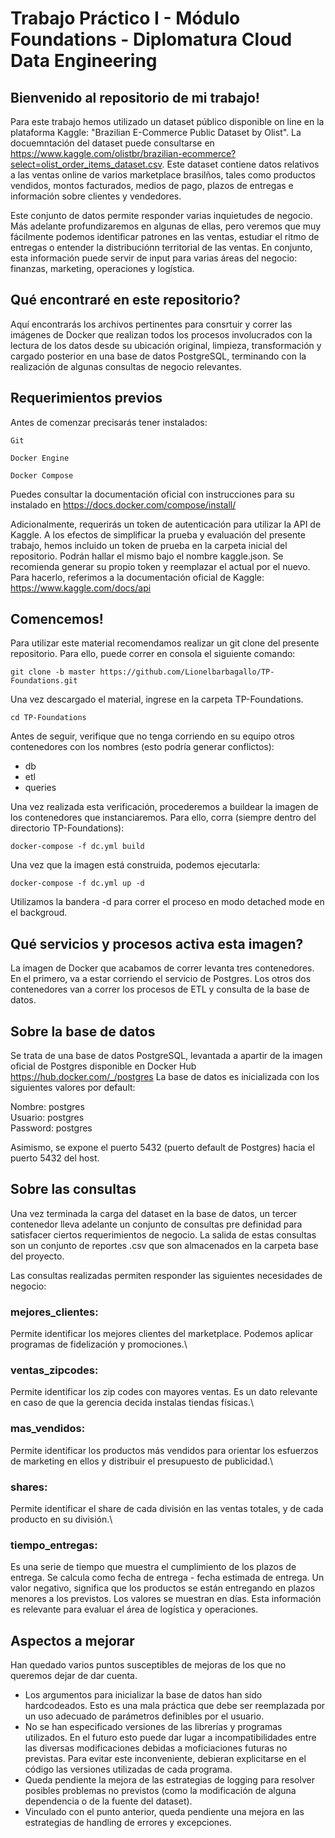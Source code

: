 # Trabajo Práctico I - Módulo Foundations - Diplomatura Cloud Data Engineering

## Bienvenido al repositorio de mi trabajo!

Para este trabajo hemos utilizado un dataset público disponible on line en la plataforma Kaggle: "Brazilian E-Commerce Public Dataset by Olist". La docuemntación del dataset puede 
consultarse en https://www.kaggle.com/olistbr/brazilian-ecommerce?select=olist_order_items_dataset.csv. Este dataset contiene datos relativos a las ventas online de varios marketplace brasilños, tales como productos vendidos, montos facturados, medios de pago, plazos de entregas e información sobre clientes y vendedores.

Este conjunto de datos permite responder varias inquietudes de negocio. Más adelante profundizaremos en algunas de ellas, pero veremos que muy fácilmente podemos identificar 
patrones en las ventas, estudiar el ritmo de entregas o entender la distribuciónn territorial de las ventas. En conjunto, esta información puede servir de input para varias
áreas del negocio: finanzas, marketing, operaciones y logística.

## Qué encontraré en este repositorio?

Aquí encontrarás los archivos pertinentes para consrtuir y correr las imágenes de Docker que realizan todos los procesos involucrados con la lectura de los datos desde su ubicación original,
limpieza, transformación y cargado posterior en una base de datos PostgreSQL, terminando con la realización de algunas consultas de negocio relevantes. 

## Requerimientos previos

Antes de comenzar precisarás tener instalados:

```
Git
```
```
Docker Engine
```
```
Docker Compose 
```
Puedes consultar la documentación oficial con instrucciones para su instalado en https://docs.docker.com/compose/install/

Adicionalmente, requerirás un token de autenticación para utilizar la API de Kaggle. A los efectos de simplificar la prueba y evaluación del presente trabajo, hemos incluido un token de prueba
en la carpeta inicial del repositorio. Podrán hallar el mismo bajo el nombre kaggle.json. Se recomienda generar su propio token y reemplazar el actual por el nuevo. Para hacerlo,
referimos a la documentación oficial de Kaggle: https://www.kaggle.com/docs/api

## Comencemos! 

Para utilizar este material recomendamos realizar un git clone del presente repositorio. Para ello, puede correr en consola el siguiente comando:

```
git clone -b master https://github.com/Lionelbarbagallo/TP-Foundations.git
```
Una vez descargado el material, ingrese en la carpeta TP-Foundations.

```
cd TP-Foundations
```

Antes de seguir, verifique que no tenga corriendo en su equipo otros contenedores con los nombres (esto podría generar conflictos):

* db
* etl
* queries

Una vez realizada esta verificación, procederemos a buildear la imagen de los contenedores que instanciaremos. Para ello, corra (siempre dentro del directorio TP-Foundations):

```
docker-compose -f dc.yml build
```
Una vez que la imagen está construida, podemos ejecutarla:
```
docker-compose -f dc.yml up -d
```
Utilizamos la bandera -d para correr el proceso en modo detached mode en el backgroud.

## Qué servicios y procesos activa esta imagen?

La imagen de Docker que acabamos de correr levanta tres contenedores. En el primero, va a estar corriendo el servicio de Postgres. Los otros dos contenedores van a correr los procesos de ETL
y consulta de la base de datos.

## Sobre la base de datos

Se trata de una base de datos PostgreSQL, levantada a apartir de la imagen oficial de Postgres disponible en Docker Hub https://hub.docker.com/_/postgres
La base de datos es inicializada con los siguientes valores por default:

Nombre: postgres \
Usuario: postgres \
Password: postgres 

Asimismo, se expone el puerto 5432 (puerto default de Postgres) hacia el puerto 5432 del host.

## Sobre las consultas

Una vez terminada la carga del dataset en la base de datos, un tercer contenedor lleva adelante un conjunto de consultas pre definidad para satisfacer ciertos requerimientos de negocio.
La salida de estas consultas son un conjunto de reportes .csv que son almacenados en la carpeta base del proyecto.

Las consultas realizadas permiten responder las siguientes necesidades de negocio:

### mejores_clientes:
Permite identificar los mejores clientes del marketplace. Podemos aplicar programas de fidelización y promociones.\
### ventas_zipcodes:
Permite identificar los zip codes con mayores ventas. Es un dato relevante en caso de que la gerencia decida instalas tiendas físicas.\
### mas_vendidos:
Permite identificar los productos más vendidos para orientar los esfuerzos de marketing en ellos y distribuir el presupuesto de publicidad.\ 
### shares:
Permite identificar el share de cada división en las ventas totales, y de cada producto en su división.\ 
### tiempo_entregas:
Es una serie de tiempo que muestra el cumplimiento de los plazos de entrega. Se calcula como fecha de entrega - fecha estimada de entrega. Un valor negativo, significa que los productos se están entregando en plazos menores a los previstos. Los valores se muestran en días. Esta información es relevante para evaluar el área de logística y operaciones.

## Aspectos a mejorar

Han quedado varios puntos susceptibles de mejoras de los que no queremos dejar de dar cuenta.

* Los argumentos para inicializar la base de datos han sido hardcodeados. Esto es una mala práctica que debe ser reemplazada por un uso adecuado de parámetros definibles por el usuario.
* No se han especificado versiones de las librerías y programas utilizados. En el futuro esto puede dar lugar a incompatibilidades entre las diversas modificaciones debidas a moficiaciones futuras no previstas. Para evitar este inconveniente, debieran explicitarse en el código las versiones utilizadas de cada programa.
* Queda pendiente la mejora de las estrategias de logging para resolver posibles problemas no previstos (como la modificación de alguna dependencia o de la fuente del dataset).
* Vinculado con el punto anterior, queda pendiente una mejora en las estrategias de handling de errores y excepciones.


 




